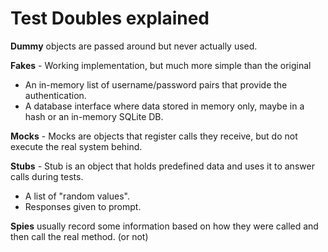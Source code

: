 # Test Doubles explained


**Dummy** objects are passed around but never actually used.

**Fakes** - Working implementation, but much more simple than the original
* An in-memory list of username/password pairs that provide the authentication.
* A database interface where data stored in memory only, maybe in a hash or an in-memory SQLite DB.

**Mocks** - Mocks are objects that register calls they receive, but do not execute the real system behind.

**Stubs** - Stub is an object that holds predefined data and uses it to answer calls during tests.
* A list of "random values".
* Responses given to prompt.

**Spies** usually record some information based on how they were called and then call the real method. (or not)


